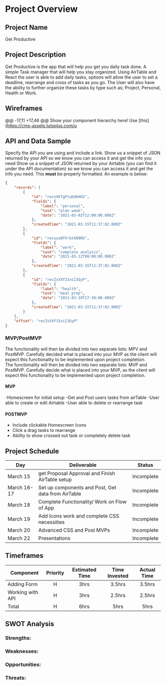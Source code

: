 # Project Overview
## Project Name
Get Productive

## Project Description

Get Productive is the app that will help you get you daily task done. A simple Task manager that will help you stay organized. Using AirTable and React the user is able to add daily tasks, options will allow the user to set a deadline, rearrange and cross of tasks as you go. The User will also have the ability to further organize these tasks by type such as; Project, Personal, Health or Work.

## Wireframes

@@ -17,11 +17,46 @@ Show your component hierarchy here! Use [this](https://cms-assets.tutsplus.com/u

## API and Data Sample

Specify the API you are using and include a link. Show us a snippet of JSON returned by your API so we know you can access it and get the info you need
Show us a snippet of JSON returned by your Airtable (you can find it under the API documentation) so we know you can access it and get the info you need. This __must__ be properly formatted. An example is below:

```json
{
    "records": [
        {
            "id": "recnVKTgFtuDd6HG5",
            "fields": {
                "label": "personal",
                "task": "plan week",
                "date": "2021-03-02T12:00:00.000Z"
            },
            "createdTime": "2021-03-15T11:37:02.000Z"
        },
        {
            "id": "recuuzWTVrbthN9RX",
            "fields": {
                "label": "work",
                "task": "complete analysis",
                "date": "2021-03-12T00:00:00.000Z"
            },
            "createdTime": "2021-03-15T11:37:02.000Z"
        },
        {
            "id": "recZsVXf31niI3GyP",
            "fields": {
                "label": "health",
                "task": "meal prep",
                "date": "2021-03-10T17:30:00.000Z"
            },
            "createdTime": "2021-03-15T11:37:02.000Z"
        }
    ],
    "offset": "recZsVXf31niI3GyP"
}

```

### MVP/PostMVP

The functionality will then be divided into two separate lists: MPV and PostMVP.  Carefully decided what is placed into your MVP as the client will expect this functionality to be implemented upon project completion.  
The functionality will then be divided into two separate lists: MVP and PostMVP.  Carefully decide what is placed into your MVP, as the client will expect this functionality to be implemented upon project completion.  

#### MVP 
-Homescreen for initial setup
-Get and Post users tasks from airTable 
-User able to create or edit Airtable
-User able to delete or rearrange task

#### POSTMVP
- Include clickable Homescreen Icons
- Click a drag tasks to rearrange
- Ability to show crossed out task or completely delete task

## Project Schedule

| Day      | Deliverable                                | Status   |
| -------- | ------------------------------------------ | -------- |
| March 15 | get Proposal Approval and Finish AirTable setup | Incomplete |
| March 16-17 | Set up components and Post, Get data from AirTable | Incomplete |
| March 18  |Complete Functionality/ Work on Flow of App | Incomplete |
| March 19   |  Add Icons work and complete CSS necessities | Incomplete |
| March 20   | Advanced CSS  and Post MVPs| Incomplete |
| March 22   | Presentations| Incomplete |

## Timeframes
| Component | Priority | Estimated Time | Time Invested | Actual Time |
| --- | :---: |  :---: | :---: | :---: |
| Adding Form | H | 3hrs| 3.5hrs | 3.5hrs |
| Working with API | H | 3hrs| 2.5hrs | 2.5hrs |
| Total | H | 6hrs| 5hrs | 5hrs |
## SWOT Analysis
### Strengths:
### Weaknesses:
### Opportunities:
### Threats:
